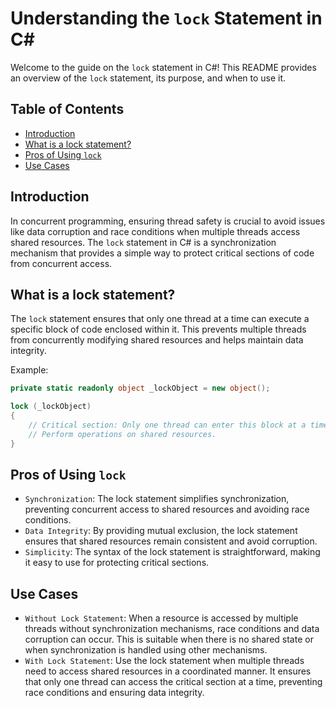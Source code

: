 # Understanding the `lock` Statement in C#

Welcome to the guide on the `lock` statement in C#! This README provides an overview of the `lock` statement, its purpose, and when to use it. 

## Table of Contents

- [Introduction](#introduction)
- [What is a lock statement?](#What-is-a-lock-statement?)
- [Pros of Using `lock`](#pros-of-using-lock)
- [Use Cases](#use-cases)

## Introduction

In concurrent programming, ensuring thread safety is crucial to avoid issues like data corruption and race conditions when multiple threads access shared resources. The `lock` statement in C# is a synchronization mechanism that provides a simple way to protect critical sections of code from concurrent access.

## What is a lock statement?

The `lock` statement ensures that only one thread at a time can execute a specific block of code enclosed within it. This prevents multiple threads from concurrently modifying shared resources and helps maintain data integrity.

Example:

```csharp
private static readonly object _lockObject = new object();

lock (_lockObject)
{
    // Critical section: Only one thread can enter this block at a time.
    // Perform operations on shared resources.
}
```

## Pros of Using `lock`
- `Synchronization`: The lock statement simplifies synchronization, preventing concurrent access to shared resources and avoiding race conditions.
- `Data Integrity`: By providing mutual exclusion, the lock statement ensures that shared resources remain consistent and avoid corruption.
- `Simplicity`: The syntax of the lock statement is straightforward, making it easy to use for protecting critical sections.

## Use Cases
- `Without Lock Statement`: When a resource is accessed by multiple threads without synchronization mechanisms, race conditions and data corruption can occur. This is suitable when there is no shared state or when synchronization is handled using other mechanisms.
- `With Lock Statement`: Use the lock statement when multiple threads need to access shared resources in a coordinated manner. It ensures that only one thread can access the critical section at a time, preventing race conditions and ensuring data integrity.





